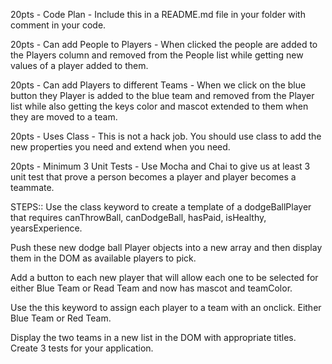 20pts - Code Plan - Include this in a README.md file in your folder with comment in your code.

20pts - Can add People to Players - When clicked the people are added to the Players column and removed from the People list while getting new values of a player added to them.

20pts - Can add Players to different Teams - When we click on the blue button they Player is added to the blue team and removed from the Player list while also getting the keys color and mascot extended to them when they are moved to a team.

20pts - Uses Class - This is not a hack job. You should use class to add the new properties you need and extend when you need.

20pts - Minimum 3 Unit Tests - Use Mocha and Chai to give us at least 3 unit test that prove a person becomes a player and player becomes a teammate.

STEPS::
Use the class keyword to create a template of a dodgeBallPlayer that requires canThrowBall, canDodgeBall, hasPaid, isHealthy, yearsExperience.

Push these new dodge ball Player objects into a new array and then display them in the DOM as available players to pick.

Add a button to each new player that will allow each one to be selected for either Blue Team or Read Team and now has mascot and teamColor.

Use the this keyword to assign each player to a team with an onclick. Either Blue Team or Red Team.

Display the two teams in a new list in the DOM with appropriate titles.
Create 3 tests for your application.